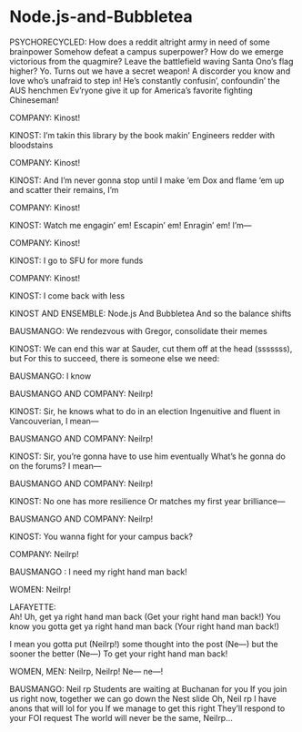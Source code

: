# Node.js-and-Bubbletea

PSYCHORECYCLED:
How does a reddit altright army in need of some brainpower
Somehow defeat a campus superpower?
How do we emerge victorious from the quagmire?
Leave the battlefield waving Santa Ono’s flag higher?
Yo. Turns out we have a secret weapon!
A discorder you know and love who’s unafraid to step in!
He’s constantly confusin’, confoundin’ the AUS henchmen
Ev’ryone give it up for America’s favorite fighting Chineseman!

COMPANY:
Kinost!

KINOST:
I’m takin this library by the book makin’
Engineers redder with bloodstains

COMPANY:
Kinost!

KINOST:
And I’m never gonna stop until I make ‘em
Dox and flame ‘em up and scatter their remains, I’m

COMPANY:
Kinost!

KINOST:
Watch me engagin’ em! Escapin’ em!
Enragin’ em! I’m—

COMPANY:
Kinost!

KINOST:
I go to SFU for more funds

COMPANY:
Kinost!

KINOST:
I come back with less

KINOST AND ENSEMBLE:
Node.js
And Bubbletea
And so the balance shifts

BAUSMANGO:
We rendezvous with Gregor, consolidate their memes

KINOST:
We can end this war at Sauder, cut them off at the head (sssssss), but
For this to succeed, there is someone else we need:

BAUSMANGO:
I know

BAUSMANGO AND COMPANY:
Neilrp!

KINOST:
Sir, he knows what to do in an election
Ingenuitive and fluent in Vancouverian, I mean—

BAUSMANGO AND COMPANY:
Neilrp!

KINOST:
Sir, you’re gonna have to use him eventually
What’s he gonna do on the forums? I mean—

BAUSMANGO AND COMPANY:
Neilrp!

KINOST:
No one has more resilience
Or matches my first year brilliance—

BAUSMANGO AND COMPANY:
Neilrp!

KINOST:
You wanna fight for your campus back?

COMPANY:
Neilrp!

BAUSMANGO :
I need my right hand man back!

WOMEN:
Neilrp!

LAFAYETTE:                                                        
Ah! Uh, get ya right hand man back (Get your right hand man back!)
You know you gotta get ya right hand man back (Your right hand man back!)

I mean you gotta put (Neilrp!)
some thought into the post (Ne—)
but the sooner the better (Ne—)
To get your right hand man back!

WOMEN, MEN:
Neilrp, Neilrp!
Ne— ne—!

BAUSMANGO:
Neil rp
Students are waiting at Buchanan for you
If you join us right now, together we can go down the Nest slide
Oh, Neil rp
I have anons that will lol for you
If we manage to get this right
They’ll respond to your FOI request
The world will never be the same, Neilrp…
